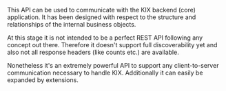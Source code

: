 This API can be used to communicate with the KIX backend (core) application. It has been designed with respect to the structure and relationships of the internal business objects. 

At this stage it is not intended to be a perfect REST API following any concept out there. Therefore it doesn't support full discoverability yet and also not all response headers (like counts etc.) are available. 

Nonetheless it's an extremely powerful API to support any client-to-server communication necessary to handle KIX. Additionally it can easily be expanded by extensions.